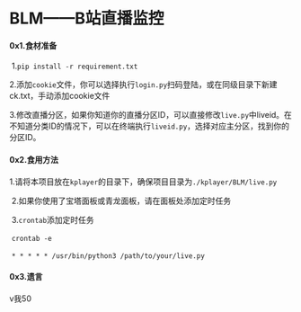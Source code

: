 # BLM——B站直播监控

#### 0x1.食材准备

​	1.`pip install -r requirement.txt`

​	2.添加`cookie`文件，你可以选择执行`login.py`扫码登陆，或在同级目录下新建ck.txt，手动添加cookie文件

​	3.修改直播分区，如果你知道你的直播分区ID，可以直接修改`live.py`中liveid。在不知道分类ID的情况下，可以在终端执行`liveid.py`，选择对应主分区，找到你的分区ID。

#### 0x2.食用方法

​	1.请将本项目放在`kplayer`的目录下，确保项目目录为`./kplayer/BLM/live.py`

​	2.如果你使用了宝塔面板或青龙面板，请在面板处添加定时任务

​	3.`crontab`添加定时任务

​		 `crontab -e` 

​		`* * * * * /usr/bin/python3 /path/to/your/live.py`

#### 0x3.遗言

v我50
